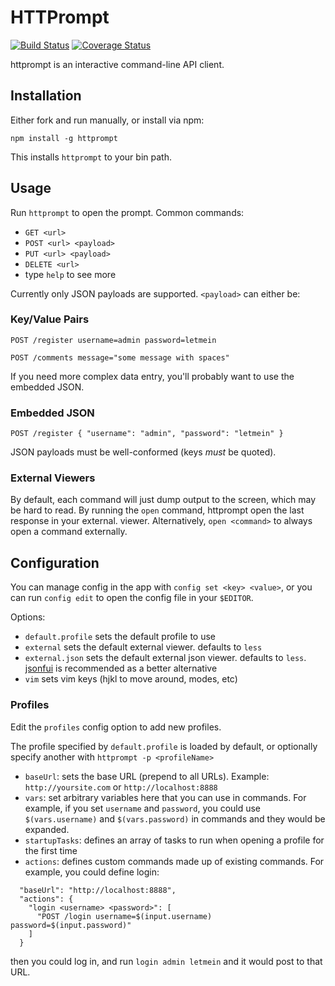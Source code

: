 # HTTPrompt

[![Build Status](https://travis-ci.org/AdrianSchneider/httprompt.svg?branch=master)](https://travis-ci.org/AdrianSchneider/httprompt) [![Coverage Status](https://coveralls.io/repos/AdrianSchneider/httprompt/badge.svg?branch=master)](https://coveralls.io/r/AdrianSchneider/httprompt?branch=master)

httprompt is an interactive command-line API client.

## Installation

Either fork and run manually, or install via npm:

    npm install -g httprompt

This installs `httprompt` to your bin path.

## Usage

Run `httprompt` to open the prompt. Common commands:

- `GET <url>`
- `POST <url> <payload>`
- `PUT <url> <payload>`
- `DELETE <url>`
- type `help` to see more	

Currently only JSON payloads are supported. `<payload>` can either be:


### Key/Value Pairs

`POST /register username=admin password=letmein` 

`POST /comments message="some message with spaces"`

If you need more complex data entry, you'll probably want to use the embedded JSON.

### Embedded JSON

`POST /register { "username": "admin", "password": "letmein" }`

JSON payloads must be well-conformed (keys *must* be quoted).

### External Viewers


By default, each command will just dump output to the screen, which may be hard to read. By running the `open` command, httprompt open the last response in your external. viewer. Alternatively, `open <command>` to always open a command externally.

## Configuration

You can manage config in the app with `config set <key> <value>`, or you can run `config edit` to open the config file in your `$EDITOR`.

Options:

- `default.profile` sets the default profile to use
- `external` sets the default external viewer. defaults to `less`
- `external.json` sets the default external json viewer. defaults to `less`. [jsonfui](https://github.com/adrianschneider/jsonfui) is recommended as a better alternative
- `vim` sets vim keys (hjkl to move around, modes, etc)

### Profiles

Edit the `profiles` config option to add new profiles.

The profile specified by `default.profile` is loaded by default, or optionally specify another with `httprompt -p <profileName>`

- `baseUrl`: sets the base URL (prepend to all URLs). Example: `http://yoursite.com` or `http://localhost:8888`
- `vars`: set arbitrary variables here that you can use in commands. For example, if you set `username` and `password`, you could use `$(vars.username)` and `$(vars.password)` in commands and they would be expanded.
- `startupTasks`: defines an array of tasks to run when opening a profile for the first time
- `actions`: defines custom commands made up of existing commands. For example, you could define login:

```
  "baseUrl": "http://localhost:8888",
  "actions": {
    "login <username> <password>": [
      "POST /login username=$(input.username) password=$(input.password)"
    ]
  }
```

then you could log in, and run `login admin letmein` and it would post to that URL.
